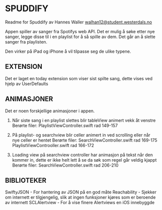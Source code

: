 
SPUDDIFY
===


Readme for Spuddify
av Hannes Waller
walhan12@student.westerdals.no



Appen spiller av sanger fra Spotifys web API. Det er mulig å søke etter nye sanger, legge disse til i en playlist for å så spille av dem.
Det går an å slette sanger fra playlisten.

Den virker på iPad og iPhone å vil tilpasse seg de ulike typene.




EXTENSION
---
Det er laget en today extension som viser sist spilte sang, dette vises ved hjelp av UserDefaults



ANIMASJONER
---

Det er noen forskjellige animasjoner i appen.

1) Når siste sang i en playlist slettes blir tableView animert vekk åt venstre
Berørte filer: 	PlaylistViewController.swift rad 149-157

2) På playlist- og searchview blir celler animert in ved scrolling eller når nye celler er hentet
Berørte filer: 	SearchViewController.swift rad 169-175
PlaylistViewControoller.swift rad 166-172

3) Loading view på searchview controller har animasjon på tekst når den kommer in, dette er ikke helt
lett å se da søk som regel går veldig kjappt
Berørte filer: 	SearchViewController.swift rad 206-210




BIBLIOTEKER
---

SwiftyJSON 		- 	For hantering av JSON på en god måte
Reachability 	- 	Sjekker om internett er tilgjengelig, slik at ingen funksjoner kjøres som er beroende av            internett
SCLAlertview	-	For å vise finere Alertviews en iOS innebyggde
